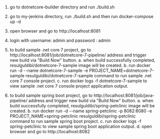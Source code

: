 1. go to dotnetcore-builder directory and run ./build.sh
2. go to my-jenkins directory,  run ./build.sh and then run docker-compose up -d
3. open browser and go to http://localhost:8081
4. login with username: admin and password : admin
5. to build sample .net core 7 project, go to http://localhost:8081/job/dotnetcore-7-pipeline/ address and trigger new build via "Build Now" button.
   a. when build successfully completed, resulguldibi/dotnetcore-7-sample image will be created.
   b. run docker run -d --name dotnetcore-7-sample -e PROJECT_NAME=dotnetcore-7-sample resulguldibi/dotnetcore-7-sample command to run sample .net core 7 console project.
   c. run docker logs -f dotnetcore-7-sample to view sample .net core 7 console project application output.

6. to build sample spring boot project, go to http://localhost:8081/job/java-pipeline/ address and trigger new build via "Build Now" button.
   a. when build successfully completed, resulguldibi/spring-petclinic image will be created.
   b. run docker run -d --name spring-petclinic -p 8082:8080 -e PROJECT_NAME=spring-petclinic resulguldibi/spring-petclinic command to run sample spring boot project.
   c. run docker logs -f spring-petclinic to view sample spring boot application output.
   d. open browser and go to http://localhost:8082

